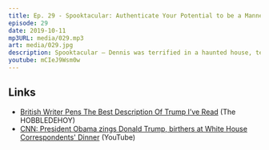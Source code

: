 ```yaml
---
title: Ep. 29 - Spooktacular: Authenticate Your Potential to be a Mannequin
episode: 29
date: 2019-10-11
mp3URL: media/029.mp3
art: media/029.jpg
description: Spooktacular – Dennis was terrified in a haunted house, tells stories about working at haunted houses, and Erik reads a fantastically scathing description of Trump.
youtube: mCIeJ9Wsm0w
---
```


## Links

- [British Writer Pens The Best Description Of Trump I’ve Read](https://thehobbledehoy.com/2019/03/08/british-writer-pens-the-best-description-of-trump-ive-read/) (The HOBBLEDEHOY)
- [CNN: President Obama zings Donald Trump, birthers at White House Correspondents' Dinner](https://www.youtube.com/watch?v=zeGpLg0b3DE) (YouTube)

